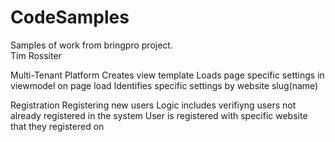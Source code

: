 # CodeSamples
Samples of work from bringpro project. </br>
Tim Rossiter

Multi-Tenant Platform
Creates view template
Loads page specific settings in viewmodel on page load
Identifies specific settings by website slug(name)

Registration
Registering new users
Logic includes verifiyng users not already registered in the system
User is registered with specific website that they registered on
